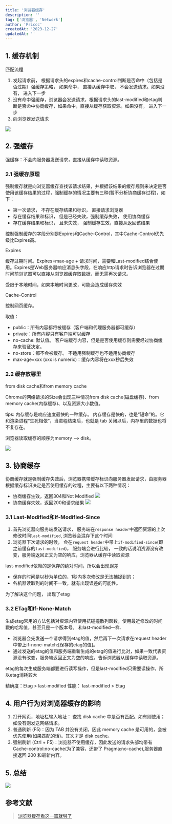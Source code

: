 ```yaml
---
title: '浏览器缓存'
description: ''
tag: ['浏览器', 'Network']
author: 'Priccc'
createdAt: '2023-12-27'
updatedAt: ''
---
```


## 1. 缓存机制

匹配流程
 1. 发起请求前， 根据请求头的expires和cache-control判断是否命中（包括是否过期）强缓存策略， 如果命中， 直接从缓存中取， 不会发送请求。如果没有， 进入下一步
 2. 没有命中强缓存，浏览器会发送请求，根据请求头的last-modified和etag判断是否命中协商缓存，如果命中，直接从缓存获取资源。如果没有， 进入下一步
 3. 向浏览器发送请求

 ![](https://pic3.zhimg.com/80/v2-28160195deb51a7ff988ce0e6fe47996_1440w.jpg)

## 2. 强缓存

强缓存：不会向服务器发送请求，直接从缓存中读取资源。

### 2.1 强缓存原理
强制缓存就是向浏览器缓存查找该请求结果，并根据该结果的缓存规则来决定是否使用该缓存结果的过程，强制缓存的情况主要有三种(暂不分析协商缓存过程)，如下：

- 第一次请求， 不存在缓存结果和标识， 直接请求浏览器
- 存在缓存结果和标识， 但是已经失效，强制缓存失效， 使用协商缓存
- 存在缓存结果和标识， 且未失效， 强制缓存生效，直接从返回该结果

控制强制缓存的字段分别是Expires和Cache-Control，其中Cache-Control优先级比Expires高。


Expires

缓存过期时间。Expires=max-age + 请求时间，需要和Last-modified结合使用。Expires是Web服务器响应消息头字段，在响应http请求时告诉浏览器在过期时间前浏览器可以直接从浏览器缓存取数据，而无需再次请求。

受限于本地时间，如果本地时间更改，可能会造成缓存失效

Cache-Control

控制网页缓存。

取值：
- public：所有内容都将被缓存（客户端和代理服务器都可缓存）
- private：所有内容只有客户端可以缓存
- no-cache: 默认值。 客户端缓存内容，但是是否使用缓存则需要经过协商缓存来验证决定。
- no-store：都不会被缓存。 不适用强制缓存也不适用协商缓存
- max-age=xxx (xxx is numeric)：缓存内容将在xxx秒后失效

### 2.2 缓存放哪里

from disk cache和from memory cache

Chrome的网络请求的Size会出现三种情况from disk cache(磁盘缓存)、from memory cache(内存缓存)、以及资源大小数值。

tips: 内存缓存是响应速度最快的一种缓存。 内存缓存是快的，也是“短命”的。它和渲染进程“生死相依”，当进程结束后，也就是 tab 关闭以后，内存里的数据也将不复存在。

浏览器读取缓存的顺序为memory –> disk。

![](https://pic1.zhimg.com/80/v2-fa21b4ae1b1c2ff3f696256684880864_1440w.jpg)


## 3. 协商缓存

协商缓存就是强制缓存失效后，浏览器携带缓存标识向服务器发起请求，由服务器根据缓存标识决定是否使用缓存的过程，主要有以下两种情况：

- 协商缓存生效，返回304和Not Modified
![](https://pic3.zhimg.com/80/v2-29af290eabb00d70fb015eeeccf16666_1440w.jpg)
- 协商缓存失效，返回200和请求结果
![](https://pic2.zhimg.com/80/v2-1683bb59b2f2dbc33cddb93de7acf791_1440w.jpg)


### 3.1 Last-Modified和If-Modified-Since

1. 首先浏览器向服务端发送请求， 服务端在`response header`中返回资源的上次修改时间`last-modified`, 浏览器会混存下这个时间
2. 浏览器下次请求的时候， 会在`request header`中带上`if-modified-since`(即之前缓存的`last-modified`)， 服务端会进行比较， 一致的话说明资源没有改变，服务端返回正文为空的响应，浏览器从缓存中读取资源

last-modified依赖的是保存的绝对时间，所以会出现误差
 - 保存的时间是以秒为单位的，1秒内多次修改是无法捕捉到的；
 - 各机器读取到的时间不一致，就有出现误差的可能性。

 为了解决这个问题， 出现了etag

 ### 3.2 ETag和If-None-Match

 生成etag常用的方法包括对资源内容使用抗碰撞散列函数，使用最近修改的时间戳的哈希值，甚至只是一个版本号。 和last-modified一样.
 - 浏览器会先发送一个请求得到etag的值，然后再下一次请求在request header中带上if-none-match:[保存的etag的值]。
 - 通过发送的etag的值和服务端重新生成的etag的值进行比对，如果一致代表资源没有改变，服务端返回正文为空的响应，告诉浏览器从缓存中读取资源。

etag的每次生成服务端都要进行读写操作，但是last-modified只需要读操作，所以etag消耗较大

精确度：Etag > last-modified
性能： last-modified > Etag

## 4. 用户行为对浏览器缓存的影响

1. 打开网页，地址栏输入地址： 查找 disk cache 中是否有匹配。如有则使用；如没有则发送网络请求。
2. 普通刷新 (F5)：因为 TAB 并没有关闭，因此 memory cache 是可用的，会被优先使用(如果匹配的话)。其次才是 disk cache。
3. 强制刷新 (Ctrl + F5)：浏览器不使用缓存，因此发送的请求头部均带有 Cache-control:no-cache(为了兼容，还带了 Pragma:no-cache),服务器直接返回 200 和最新内容。

## 5. 总结

![](https://pic3.zhimg.com/80/v2-3e4cf399bbc70a84b426b04b7eac55ba_1440w.jpg)


## 参考文献
> [浏览器缓存看这一篇就够了](https://zhuanlan.zhihu.com/p/60950750)